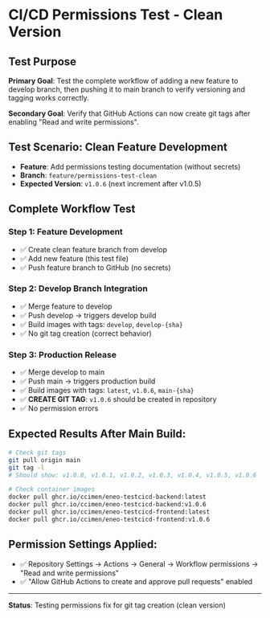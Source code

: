 # CI/CD Permissions Test - Clean Version

## Test Purpose
**Primary Goal**: Test the complete workflow of adding a new feature to develop branch, then pushing it to main branch to verify versioning and tagging works correctly.

**Secondary Goal**: Verify that GitHub Actions can now create git tags after enabling "Read and write permissions".

## Test Scenario: Clean Feature Development
- **Feature**: Add permissions testing documentation (without secrets)
- **Branch**: `feature/permissions-test-clean`
- **Expected Version**: `v1.0.6` (next increment after v1.0.5)

## Complete Workflow Test

### Step 1: Feature Development
- ✅ Create clean feature branch from develop
- ✅ Add new feature (this test file)
- ✅ Push feature branch to GitHub (no secrets)

### Step 2: Develop Branch Integration
- ✅ Merge feature to develop
- ✅ Push develop → triggers develop build
- ✅ Build images with tags: `develop`, `develop-{sha}`
- ✅ No git tag creation (correct behavior)

### Step 3: Production Release  
- ✅ Merge develop to main
- ✅ Push main → triggers production build
- ✅ Build images with tags: `latest`, `v1.0.6`, `main-{sha}`
- ✅ **CREATE GIT TAG**: `v1.0.6` should be created in repository
- ✅ No permission errors

## Expected Results After Main Build:
```bash
# Check git tags
git pull origin main
git tag -l
# Should show: v1.0.0, v1.0.1, v1.0.2, v1.0.3, v1.0.4, v1.0.5, v1.0.6

# Check container images
docker pull ghcr.io/ccimen/eneo-testcicd-backend:latest
docker pull ghcr.io/ccimen/eneo-testcicd-backend:v1.0.6
docker pull ghcr.io/ccimen/eneo-testcicd-frontend:latest
docker pull ghcr.io/ccimen/eneo-testcicd-frontend:v1.0.6
```

## Permission Settings Applied:
- ✅ Repository Settings → Actions → General → Workflow permissions → "Read and write permissions"
- ✅ "Allow GitHub Actions to create and approve pull requests" enabled

---
**Status**: Testing permissions fix for git tag creation (clean version)
